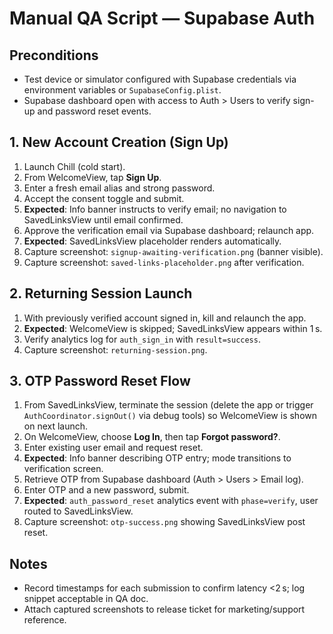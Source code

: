 # Manual QA Script — Supabase Auth

## Preconditions
- Test device or simulator configured with Supabase credentials via environment variables or `SupabaseConfig.plist`.
- Supabase dashboard open with access to Auth > Users to verify sign-up and password reset events.

## 1. New Account Creation (Sign Up)
1. Launch Chill (cold start).
2. From WelcomeView, tap **Sign Up**.
3. Enter a fresh email alias and strong password.
4. Accept the consent toggle and submit.
5. **Expected**: Info banner instructs to verify email; no navigation to SavedLinksView until email confirmed.
6. Approve the verification email via Supabase dashboard; relaunch app.
7. **Expected**: SavedLinksView placeholder renders automatically.
8. Capture screenshot: `signup-awaiting-verification.png` (banner visible).
9. Capture screenshot: `saved-links-placeholder.png` after verification.

## 2. Returning Session Launch
1. With previously verified account signed in, kill and relaunch the app.
2. **Expected**: WelcomeView is skipped; SavedLinksView appears within 1 s.
3. Verify analytics log for `auth_sign_in` with `result=success`.
4. Capture screenshot: `returning-session.png`.

## 3. OTP Password Reset Flow
1. From SavedLinksView, terminate the session (delete the app or trigger `AuthCoordinator.signOut()` via debug tools) so WelcomeView is shown on next launch.
2. On WelcomeView, choose **Log In**, then tap **Forgot password?**.
3. Enter existing user email and request reset.
4. **Expected**: Info banner describing OTP entry; mode transitions to verification screen.
5. Retrieve OTP from Supabase dashboard (Auth > Users > Email log).
6. Enter OTP and a new password, submit.
7. **Expected**: `auth_password_reset` analytics event with `phase=verify`, user routed to SavedLinksView.
8. Capture screenshot: `otp-success.png` showing SavedLinksView post reset.

## Notes
- Record timestamps for each submission to confirm latency <2 s; log snippet acceptable in QA doc.
- Attach captured screenshots to release ticket for marketing/support reference.
